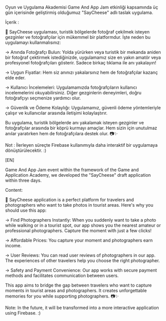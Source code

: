 Oyun ve Uygulama Akademisi Game And App Jam etkinliği kapsamında üç gün içerisinde geliştirmiş olduğumuz "SayCheese" adlı taslak uygulama.

İçerik :

📸 SayCheese uygulaması, turistik bölgelerde fotoğraf çekilmek isteyen gezginler ve fotoğrafçılar için mükemmel bir platformdur. İşte neden bu uygulamayı kullanmalısınız:

  -> Anında Fotoğrafçı Bulun: Yolda yürürken veya turistik bir mekanda aniden bir fotoğraf çektirmek istediğinizde, uygulamamız size en yakın amatör veya profesyonel fotoğrafçıları gösterir. Sadece birkaç tıklama ile anı yakalayın!
  
  -> Uygun Fiyatlar: Hem siz anınızı yakalarsınız hem de fotoğrafçılar kazanç elde eder.
  
  -> Kullanıcı İncelemeleri: Uygulamamızda fotoğrafçıların kullanıcı incelemelerini okuyabilirsiniz. Diğer gezginlerin deneyimleri, doğru fotoğrafçıyı seçmenize yardımcı olur.
  
  -> Güvenlik ve Ödeme Kolaylığı: Uygulamamız, güvenli ödeme yöntemleriyle çalışır ve kullanıcılar arasında iletişimi kolaylaştırır.

Bu uygulama, turistik bölgelerde anı yakalamak isteyen gezginler ve fotoğrafçılar arasında bir köprü kurmayı amaçlar. Hem sizin için unutulmaz anılar yaratırken hem de fotoğrafçılara destek olur. 📷✨

Not : İlerleyen süreçte Firebase kullanımıyla daha interaktif bir uygulamaya dönüştürülecektir. :)



[EN]

Game And App Jam event within the framework of the Game and Application Academy, we developed the "SayCheese" draft application within three days.

Content:

📸 SayCheese application is a perfect platform for travelers and photographers who want to take photos in tourist areas. Here's why you should use this app:

-> Find Photographers Instantly: When you suddenly want to take a photo while walking or in a tourist spot, our app shows you the nearest amateur or professional photographers. Capture the moment with just a few clicks!

-> Affordable Prices: You capture your moment and photographers earn income.

-> User Reviews: You can read user reviews of photographers in our app. The experiences of other travelers help you choose the right photographer.

-> Safety and Payment Convenience: Our app works with secure payment methods and facilitates communication between users.

This app aims to bridge the gap between travelers who want to capture moments in tourist areas and photographers. It creates unforgettable memories for you while supporting photographers. 📷✨

Note: In the future, it will be transformed into a more interactive application using Firebase. :)
